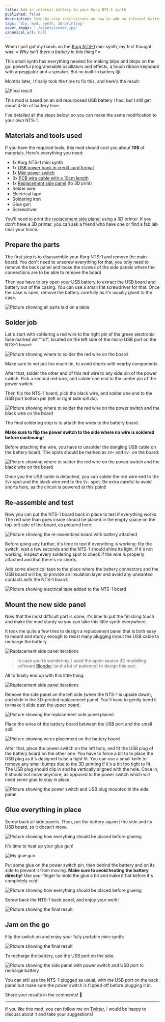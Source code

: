 ```yaml
---
title: Add an internal battery to your Korg NTS-1 synth
published: false
description: Step-by-step instructions on how to add an internal battery to your Korg NTS-1 synth.
tags: 'diy, mod, synth, 3d-printing'
cover_image: './assets/cover.jpg'
canonical_url: null
---
```


When I just got my hands on the [Korg NTS-1](https://www.korg.com/us/products/dj/nts_1/) mini synth, my first thought was: *« Why isn't there a battery in this thing? »*

This small synth has everything needed for making blips and blops on the go: powerful programmable oscillators and effects, a touch ribbon keyboard with arpeggiator and a speaker. But no built-in battery 😞.

Months later, I finally took the time to fix this, and here's the result:

![Final result](./assets/final-result.jpg)

This mod is based on an old repurposed USB battery I had, but I still get about 4-5h of battery time.

I've detailed all the steps below, so you can make the same modification to your own NTS-1.

## Materials and tools used

If you have the required tools, this mod should cost you about **10$** of materials. Here's everything you need:

- 1x Korg NTS-1 mini synth
- 1x [USB power bank in credit card format](https://fr.aliexpress.com/item/32809540226.html)
- 1x [Mini power switch](https://fr.aliexpress.com/item/4000938867866.html)
- 3x [PCB wire cable with a 10cm length](https://fr.aliexpress.com/item/32740871834.html)
- 1x [Replacement side panel](https://www.thingiverse.com/thing:4748960) (to 3D print)
- Solder wire
- Electrical tape
- Soldering iron
- Glue gun
- Screwdriver

You'll need to print [the replacement side planel](https://www.thingiverse.com/thing:4748960) using a 3D printer. If you don't have a 3D printer, you can ask a friend who have one or find a fab lab near your home.

## Prepare the parts

The first step is to disassemble your Korg NTS-1 and remove the main board. You don't need to unscrew everything for that, you only need to remove the back panel and loose the screws of the side panels where the connections are to be able to remove the board.

Then you have to pry open your USB battery to extract the USB board and battery out of the casing. You can use a small flat screwdriver for that. Once the case is open, remove the battery carefully as it's usually glued to the case.

![Picture showing all parts laid on a table](./assets/parts.jpg)

## Solder job

Let's start with soldering a red wire to the right pin of the green electronic fuse marked wit "1x1", located on the left side of the micro USB port on the NTS-1 board:

![Picture showing where to solder the red wire on the board](./assets/solder-plus.jpg)

Make sure to not put too much tin, to avoid shorts with nearby components.

After that, solder the other end of this red wire to any side pin of the power switch. Pick a second red wire, and solder one end to the center pin of the power switch.

Then flip the NTS-1 board, pick the black wire, and solder one end to the USB port bottom pin (left or right side will do).

![Picture showing where to solder the red wire on the power switch and the black wire on the board](./assets/solder-minus.jpg)

The final soldering step is to attach the wires to the battery board.

**Make sure to flip the power switch to the side where no wire is soldered before continuing!**

Before attaching the wire, you have to unsolder the dangling USB cable on the battery board. The spots should be marked as `5V+` and `5V-` on the board:

![Picture showing where to solder the red wire on the power switch and the black wire on the board](./assets/solder-usb.jpg)

Once you the USB cable is detached, you can solder the red wire end to the `5V+` spot and the black wire end to the `5V-` spot. Be extra careful to avoid shorts here, as the circuit is powered at this point!

## Re-assemble and test

Now you can put the NTS-1 board back in place to test if everything works. The red wire than goes inside should be placed in the empty space on the top-left side of the board, as pictured here:

![Picture showing the re-assembled board with battery attached](./assets/solder-test.jpg)

Before going any further, it's time to test if everything is working: flip the switch, wait a few seconds and the NTS-1 should shine its light. If it's not working, inspect every soldering spot to check if the wire is properly attached and that there's no shorts.

Add some electrical tape to the place where the battery connectors and the USB board will be, to provide an insulation layer and avoid any unwanted contacts with the NTS-1 board.

![Picture showing electrical tape added to the NTS-1 board](./assets/tape.jpg)

## Mount the new side panel

Now that the most difficult part is done, it's time to put the finishing touch and make the mod sturdy so you can take this little synth everywhere.

It took me quite a few tries to design a replacement panel that is both easy to mount and sturdy enough to resist many plugging in/out the USB cable to recharge the battery.

![Replacement side panel iterations](./assets/side-panel-iterations.jpg)

> In case you're wondering, I used the open-source 3D modelling software [Blender](https://www.blender.org) (and a lot of patience) to design this part.

All to finally end up with this little thing:

![Replacement side panel iterations](./assets/side-panel.jpg)

Remove the side panel on the left side (when the NTS-1 is upside down), and slide in the 3D-printed replacement panel. You'll have to gently bend it to make it slide past the upper board.

![Picture showing the replacement side panel placed](./assets/place-side-plane.jpg)

Place the wires of the battery board between the USB port and the small coil:

![Picture showing wires placement on the battery board](./assets/wire-position.jpg)

After that, place the power switch on the left hole, and fit the USB plug of the battery board on the other one. You have to force a bit to to place the USB plug as it's designed to be a tight fit. You can use a small knife to remove any small bumps due to the 3D printing if it's a bit too tight to fit. The USB plug should clip in and be vertically aligned with the hole. Once in, it should not move anymore, as opposed to the power switch which will need some glue to stay in place.

![Picture showing the power switch and USB plug mounted in the side panel](./assets/place-usb-switch.jpg)

## Glue everything in place

Screw back all side panels. Then, put the battery against the side and its USB board, so it doesn't move.

![Picture showing how everything should be placed before glueing](./assets/fit-inside.jpg)

It's time to heat up your glue gun!

![My glue gun](./assets/glue-gun.jpg)

Put some glue on the power switch pin, then behind the battery and on its side to prevent it from moving. **Make sure to avoid heating the battery directly!**
Use your finger to mold the glue a bit and make it flat before it's completely cold.

![Picture showing how everything should be placed before glueing](./assets/glue.jpg)

Screw back the NTS-1 back panel, and enjoy your work!

![Picture showing the final result](./assets/final-result.jpg)

## Jam on the go

Flip the switch on and enjoy your fully portable mini-synth:

![Picture showing the final result](./assets/final-play.jpg)

To recharge the battery, use the USB port on the side.

![Picture showing the side panel with power switch and USB port to recharge battery](./assets/side-final.jpg)

You can still use the NTS-1 plugged as usual, with the USB port on the back panel but make sure the power switch is flipped off before plugging it in.

Share your results in the comments! 🙂

---

If you like this mod, you can follow me on [Twitter](http://twitter.com/sinedied), I would be happy to discuss about it and take your suggestions!
